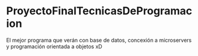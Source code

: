# ProyectoFinalTecnicasDeProgramacion

El mejor programa que verán con base de datos, concexión a microservers y programación orientada a objetos xD
